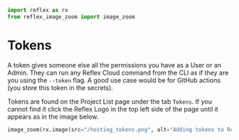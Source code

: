 ```python exec
import reflex as rx
from reflex_image_zoom import image_zoom
```


# Tokens

A token gives someone else all the permissions you have as a User or an Admin. They can run any Reflex Cloud command from the CLI as if they are you using the `--token` flag. A good use case would be for GitHub actions (you store this token in the secrets).

Tokens are found on the Project List page under the tab `Tokens`. If you cannot find it click the Reflex Logo in the top left side of the page until it appears as in the image below.

```python eval
image_zoom(rx.image(src="/hosting_tokens.png", alt="Adding tokens to Reflex Cloud"))
```

